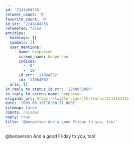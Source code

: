 ```yaml
---
id: '2241484735'
retweet_count: '0'
favorite_count: '0'
id_str: '2241484735'
retweeted: false
entities:
  hashtags: []
  symbols: []
  user_mentions:
    - name: benperson
      screen_name: benperson
      indices:
        - '0'
        - '10'
      id_str: '11064502'
      id: '11064502'
  urls: []
in_reply_to_status_id_str: '2240853960'
in_reply_to_screen_name: benperson
original_url: https://twitter.com/jth/status/2241484735
date: '2009-06-19T18:00:31.000Z'
sitemap: false
robots: noindex
reply: true
title: '@benperson And a good Friday to you, too!'
---
```


@benperson And a good Friday to you, too!